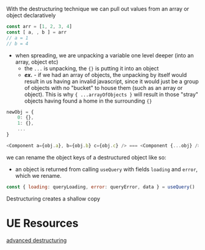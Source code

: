 
With the destructuring technique we can pull out values from an array or object declaratively
```js
const arr = [1, 2, 3, 4]
const [ a, , b ] = arr
// a = 1
// b = 4
```
- when spreading, we are unpacking a variable one level deeper (into an array, object etc)
    - the `...` is unpacking, the `{}` is putting it into an object
    - ***ex.*** - if we had an array of objects, the unpacking by itself would result in us having an invalid javascript, since it would just be a group of objects with no "bucket" to house them (such as an array or object). This is why `{ ...arrayOfObjects }` will result in those "stray" objects having found a home in the surrounding `{}`

```js
newObj = {
    0: {},
    1: {},
    ...
}
```

```js
<Component a={obj.a}, b={obj.b} c={obj.c} /> === <Component {...obj} />
```
we can rename the object keys of a destructured object like so:
- an object is returned from calling `useQuery` with fields `loading` and `error`, which we rename.

```js
const { loading: queryLoading, error: queryError, data } = useQuery()
```

Destructuring creates a shallow copy

# UE Resources
[advanced destructuring](https://dmitripavlutin.com/javascript-object-destructuring/)

